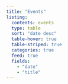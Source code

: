 ```yaml
---
title: "Events"
listing:
  contents: events
  type: table
  sort: "date desc"
  table-hover: true
  table-striped: true
  categories: true
  feed: true
  fields: 
    - "date"
    - "title"
---
```

